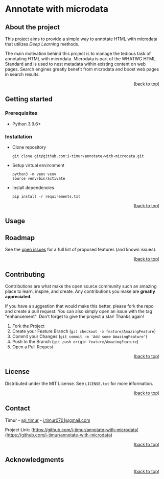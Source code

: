 <a name="readme-top"></a>

# Annotate with microdata

## About the project

This project aims to provide a simple way to annotate HTML with microdata that utilizes *Deep Learning* methods.

The main motivation behind this project is to manage the tedious task of annotating HTML with microdata. Microdata is part of the WHATWG HTML Standard and is used to nest metadata within existing content on web pages. Search engines greatly benefit from microdata and boost web pages in search results.

<p align="right">(<a href="#readme-top">back to top</a>)</p>

## Getting started

### Prerequisites

- Python 3.9.6+

### Installation

- Clone repository
    ```shell
    git clone git@github.com:i-timur/annotate-with-microdata.git
    ```
- Setup virtual environment
    ```shell
    python3 -m venv venv
    source venv/bin/activate
    ```
- Install dependencies
    ```shell
    pip install -r requirements.txt
    ```

<p align="right">(<a href="#readme-top">back to top</a>)</p>

## Usage

## Roadmap

See the [open issues](https://github.com/i-timur/annotate-with-microdata/issues) for a full list of proposed features (and known issues).

<p align="right">(<a href="#readme-top">back to top</a>)</p>

## Contributing

Contributions are what make the open source community such an amazing place to learn, inspire, and create. Any contributions you make are **greatly appreciated**.

If you have a suggestion that would make this better, please fork the repo and create a pull request. You can also simply open an issue with the tag "enhancement".
Don't forget to give the project a star! Thanks again!

1. Fork the Project
2. Create your Feature Branch (`git checkout -b feature/AmazingFeature`)
3. Commit your Changes (`git commit -m 'Add some AmazingFeature'`)
4. Push to the Branch (`git push origin feature/AmazingFeature`)
5. Open a Pull Request

<p align="right">(<a href="#readme-top">back to top</a>)</p>

## License

Distributed under the MIT License. See `LICENSE.txt` for more information.

<p align="right">(<a href="#readme-top">back to top</a>)</p>

## Contact

Timur - [@i_timur](https://t.me/i_timur) - i.timur0701@gmail.com

Project Link: [https://github.com/i-timur/annotate-with-microdata](https://github.com/i-timur/annotate-with-microdata)

<p align="right">(<a href="#readme-top">back to top</a>)</p>

## Acknowledgments

<p align="right">(<a href="#readme-top">back to top</a>)</p>
